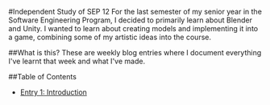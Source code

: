 #Independent Study of SEP 12
For the last semester of my senior year in the Software Engineering Program, I decided to primarily learn about Blender and Unity. I wanted to learn about creating models and implementing it into a game, combining some of my artistic ideas into the course.

##What is this?
These are weekly blog entries where I document everything I've learnt that week and what I've made.

##Table of Contents
+ [Entry 1: Introduction](week1.md)
